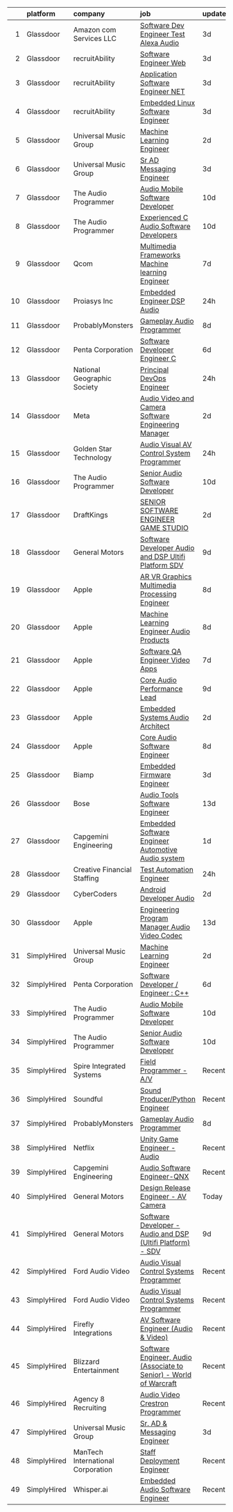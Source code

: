 

|    | platform    | company                           | job                                                                                                                                                                                                                                                                                                                                                                                                                                                                                                                                                                                                                                                                                                                                                                                                                                                                                                                                                                                                                                                                                                                                                                                                                                                                                                                                                                                                                                                                     | update_time   | location                |
|---:|:------------|:----------------------------------|:------------------------------------------------------------------------------------------------------------------------------------------------------------------------------------------------------------------------------------------------------------------------------------------------------------------------------------------------------------------------------------------------------------------------------------------------------------------------------------------------------------------------------------------------------------------------------------------------------------------------------------------------------------------------------------------------------------------------------------------------------------------------------------------------------------------------------------------------------------------------------------------------------------------------------------------------------------------------------------------------------------------------------------------------------------------------------------------------------------------------------------------------------------------------------------------------------------------------------------------------------------------------------------------------------------------------------------------------------------------------------------------------------------------------------------------------------------------------|:--------------|:------------------------|
|  1 | Glassdoor   | Amazon com Services LLC           | [Software Dev Engineer   Test  Alexa Audio](https://www.glassdoor.com/partner/jobListing.htm?pos=123&ao=1136043&s=58&guid=000001826cc721169abb5ceb4431712a&src=GD_JOB_AD&t=SR&vt=w&cs=1_640d23de&cb=1659682366060&jobListingId=1008045134130&jrtk=3-0-1g9mce8a528d7001-1g9mce8al2f3a000-5b4696b182f58ad9-)                                                                                                                                                                                                                                                                                                                                                                                                                                                                                                                                                                                                                                                                                                                                                                                                                                                                                                                                                                                                                                                                                                                                                              | 3d            | Sunnyvale, CA           |
|  2 | Glassdoor   | recruitAbility                    | [Software Engineer  Web](https://www.glassdoor.com/partner/jobListing.htm?pos=112&ao=1110586&s=58&guid=000001826cc721169abb5ceb4431712a&src=GD_JOB_AD&t=SR&vt=w&ea=1&cs=1_7e6cf098&cb=1659682366060&jobListingId=1008044917153&cpc=DE56C24FF6DEC286&jrtk=3-0-1g9mce8a528d7001-1g9mce8al2f3a000-eacbebf995740683--6NYlbfkN0CGG9KWCDlpnNsyBDyIiP_Q0811kl3MMa1wmNp0I1WtkTaTZU1gJWaiKEGe9oYuZ3CRygpizlXngwQIddGMy5Dw9VhJ57XzQmuwGToFoQjvVLzKgZy_toZA9BGcfPE5CweQyM9BjCZssZkIAHrqtSAlsQ8P3wx0WLkGK-N51xL3EvYtNcqs2ckJVFQgegDjoCecD3YK4xqJCCCv1oRO2lGVDwPtHcvZ7MOeaQqEUNtJqKMbh3o_oVvEnICaBwOMmzEuHXZG8MAYnI3uI0lOECT3GHlFAqopC1-jYcCoSQ1ojrhb5wLIOOtiOM0yUDaHP--nuyf12oYEObnQfflxTKP3Ay6eTfYct6hrLjkqbpFj9MzO9jNR5FedEJew1Cf1My9XcvwuWc-mGG_Jh51BEBSwNOQQ9ByjoNHq6M0xYEtstd3Ljy8Ti4GXSSkRWnIi8iFbKjEXTGxi0MFPVZ1oYA-dTuuQDmtP9Uab5yVfqkzl1sqtZ0eHhSQGcJ4xlLdSj5E%3D)                                                                                                                                                                                                                                                                                                                                                                                                                                                                                                                                                                                                         | 3d            | Anaheim, CA             |
|  3 | Glassdoor   | recruitAbility                    | [Application Software Engineer  NET](https://www.glassdoor.com/partner/jobListing.htm?pos=114&ao=1110586&s=58&guid=000001826cc721169abb5ceb4431712a&src=GD_JOB_AD&t=SR&vt=w&ea=1&cs=1_b05feec8&cb=1659682366060&jobListingId=1008044917151&cpc=F5E96E35A1725171&jrtk=3-0-1g9mce8a528d7001-1g9mce8al2f3a000-7406c52a9039ee9d--6NYlbfkN0CGG9KWCDlpnNsyBDyIiP_Q0811kl3MMa1wmNp0I1WtkTaTZU1gJWaiKEGe9oYuZ3CRygpizlXng4fAGIY4bwFav-r0-dv5Vxh81kFRqA7f-Pjv-ezjesDdzI8-dyLi5Sc-zfpvmO-C7n1Wylj9EBtEBEKoDggOjpbhqrtGx3gGKms921IR5RHs6ozkG5o0STqYGnVNpVyK3MPKspaxuzgWMNToSS5CTaNeWmIFZalENN0jWG2Fady_X6sjcDZKKEmilET2Ma8P9Bg3HrEr9PwKwavzWe_ARJND3pHrQIz0AlewA-mx7Jwm0_0o9IX6wXgg2a3irEBMBbY1QgBcDHVGUBUTvWjhclou4XYLKOKPnYVTH0i4X4kgcUzP844PZWVsMB1klx6st6skKetb8VE1_Rbgz4A881O66X7jeBlmkpitvVqsVj4QiDbDoqJ-zZI5nL1jbhi8Gn3Sm-uy0CpK2yn2J4H1p3OvrodgzxlQcxk_qJh-NCkTHsPbRHcjK9s%3D)                                                                                                                                                                                                                                                                                                                                                                                                                                                                                                                                                                                             | 3d            | Anaheim, CA             |
|  4 | Glassdoor   | recruitAbility                    | [Embedded Linux Software Engineer](https://www.glassdoor.com/partner/jobListing.htm?pos=109&ao=1110586&s=58&guid=000001826cc721169abb5ceb4431712a&src=GD_JOB_AD&t=SR&vt=w&ea=1&cs=1_a5be2227&cb=1659682366060&jobListingId=1008044917155&cpc=632C08DE5A4EA969&jrtk=3-0-1g9mce8a528d7001-1g9mce8al2f3a000-96651b1d489a1342--6NYlbfkN0CGG9KWCDlpnNsyBDyIiP_Q0811kl3MMa1wmNp0I1WtkTaTZU1gJWaiKEGe9oYuZ3CRygpizlXng7yxOBev2SvxkGZoje3_mfpZYEH0iLUuWwuO3-g3KAxfOG1BBBVKj0Cdby2nDsWL_KaqVNgukJd9Wjpl5bP9uEd7mzEMwOIKbac1rekGxy8SYXW6OfrhPiTB4gDT0gsDdB9wgqeVkOMytpbO3NfuWd3ayZaYRgbCpy6b_oK_B9OKQ-DU1MnrnDtMGPw-aFC2qLPpjE6T_BA_k28nerJjYGh8i0VW1sDZnlaTNs8Dd_H-NCgnRdizOHklyTn5TN8vylEBnNt-N9ZFgQX1o8GWhb_AAaCAh-8sryi7jSC6EVPeWAMe5eYNUzlxMuNnasC95PElmmvu9S4DCZl0Hp6C-L0PmHzBBDyhSrJ6Tu6kJRMzxevhv9R6MMhKv3ryLQeHkt2XSTUoL3HYJk-IkCNOzvQsJtiHGM7Muu6pphqrRywB9XyyNzsQ1_k%3D)                                                                                                                                                                                                                                                                                                                                                                                                                                                                                                                                                                                               | 3d            | Anaheim, CA             |
|  5 | Glassdoor   | Universal Music Group             | [Machine Learning Engineer](https://www.glassdoor.com/partner/jobListing.htm?pos=124&ao=1136043&s=58&guid=000001826cc721169abb5ceb4431712a&src=GD_JOB_AD&t=SR&vt=w&cs=1_9dca3269&cb=1659682366060&jobListingId=1008048376434&jrtk=3-0-1g9mce8a528d7001-1g9mce8al2f3a000-37c3bc3a8c627dd4-)                                                                                                                                                                                                                                                                                                                                                                                                                                                                                                                                                                                                                                                                                                                                                                                                                                                                                                                                                                                                                                                                                                                                                                              | 2d            | Charlotte, NC           |
|  6 | Glassdoor   | Universal Music Group             | [Sr  AD   Messaging Engineer](https://www.glassdoor.com/partner/jobListing.htm?pos=121&ao=1136043&s=58&guid=000001826cc721169abb5ceb4431712a&src=GD_JOB_AD&t=SR&vt=w&cs=1_d3c1096f&cb=1659682366060&jobListingId=1008046222380&jrtk=3-0-1g9mce8a528d7001-1g9mce8al2f3a000-1842bdc6e053304f-)                                                                                                                                                                                                                                                                                                                                                                                                                                                                                                                                                                                                                                                                                                                                                                                                                                                                                                                                                                                                                                                                                                                                                                            | 3d            | Remote                  |
|  7 | Glassdoor   | The Audio Programmer              | [Audio Mobile Software Developer](https://www.glassdoor.com/partner/jobListing.htm?pos=116&ao=1136043&s=58&guid=000001826cc721169abb5ceb4431712a&src=GD_JOB_AD&t=SR&vt=w&ea=1&cs=1_76adb198&cb=1659682366060&jobListingId=1008027500128&jrtk=3-0-1g9mce8a528d7001-1g9mce8al2f3a000-5577c34fff10c438-)                                                                                                                                                                                                                                                                                                                                                                                                                                                                                                                                                                                                                                                                                                                                                                                                                                                                                                                                                                                                                                                                                                                                                                   | 10d           | Remote                  |
|  8 | Glassdoor   | The Audio Programmer              | [Experienced C   Audio Software Developers](https://www.glassdoor.com/partner/jobListing.htm?pos=129&ao=1136043&s=58&guid=000001826cc721169abb5ceb4431712a&src=GD_JOB_AD&t=SR&vt=w&ea=1&cs=1_55ef42f0&cb=1659682366061&jobListingId=1008027500119&jrtk=3-0-1g9mce8a528d7001-1g9mce8al2f3a000-f58156a279a0d5ec-)                                                                                                                                                                                                                                                                                                                                                                                                                                                                                                                                                                                                                                                                                                                                                                                                                                                                                                                                                                                                                                                                                                                                                         | 10d           | Remote                  |
|  9 | Glassdoor   | Qcom                              | [Multimedia Frameworks   Machine learning Engineer](https://www.glassdoor.com/partner/jobListing.htm?pos=126&ao=1136043&s=58&guid=000001826cc721169abb5ceb4431712a&src=GD_JOB_AD&t=SR&vt=w&cs=1_582ebc76&cb=1659682366060&jobListingId=1008036936094&jrtk=3-0-1g9mce8a528d7001-1g9mce8al2f3a000-139959b0956e6886-)                                                                                                                                                                                                                                                                                                                                                                                                                                                                                                                                                                                                                                                                                                                                                                                                                                                                                                                                                                                                                                                                                                                                                      | 7d            | San Diego, CA           |
| 10 | Glassdoor   | Proiasys Inc                      | [Embedded Engineer   DSP  Audio](https://www.glassdoor.com/partner/jobListing.htm?pos=125&ao=1136043&s=58&guid=000001826cc721169abb5ceb4431712a&src=GD_JOB_AD&t=SR&vt=w&ea=1&cs=1_4fdcaddc&cb=1659682366060&jobListingId=1008053743875&jrtk=3-0-1g9mce8a528d7001-1g9mce8al2f3a000-659437cdbef56ec9-)                                                                                                                                                                                                                                                                                                                                                                                                                                                                                                                                                                                                                                                                                                                                                                                                                                                                                                                                                                                                                                                                                                                                                                    | 24h           | Framingham, MA          |
| 11 | Glassdoor   | ProbablyMonsters                  | [Gameplay Audio Programmer](https://www.glassdoor.com/partner/jobListing.htm?pos=119&ao=1136043&s=58&guid=000001826cc721169abb5ceb4431712a&src=GD_JOB_AD&t=SR&vt=w&cs=1_b37af01f&cb=1659682366060&jobListingId=1008033886214&jrtk=3-0-1g9mce8a528d7001-1g9mce8al2f3a000-d9820e05f0459027-)                                                                                                                                                                                                                                                                                                                                                                                                                                                                                                                                                                                                                                                                                                                                                                                                                                                                                                                                                                                                                                                                                                                                                                              | 8d            | Bellevue, WA            |
| 12 | Glassdoor   | Penta Corporation                 | [Software Developer   Engineer   C  ](https://www.glassdoor.com/partner/jobListing.htm?pos=120&ao=1136043&s=58&guid=000001826cc721169abb5ceb4431712a&src=GD_JOB_AD&t=SR&vt=w&ea=1&cs=1_fc6dda7b&cb=1659682366060&jobListingId=1008037831208&jrtk=3-0-1g9mce8a528d7001-1g9mce8al2f3a000-d73255a299afaf29-)                                                                                                                                                                                                                                                                                                                                                                                                                                                                                                                                                                                                                                                                                                                                                                                                                                                                                                                                                                                                                                                                                                                                                               | 6d            | New Orleans, LA         |
| 13 | Glassdoor   | National Geographic Society       | [Principal DevOps Engineer](https://www.glassdoor.com/partner/jobListing.htm?pos=117&ao=1136043&s=58&guid=000001826cc721169abb5ceb4431712a&src=GD_JOB_AD&t=SR&vt=w&cs=1_a1e87e73&cb=1659682366060&jobListingId=1008053658785&jrtk=3-0-1g9mce8a528d7001-1g9mce8al2f3a000-a115417848ccf36f-)                                                                                                                                                                                                                                                                                                                                                                                                                                                                                                                                                                                                                                                                                                                                                                                                                                                                                                                                                                                                                                                                                                                                                                              | 24h           | Washington, DC          |
| 14 | Glassdoor   | Meta                              | [Audio  Video and Camera  Software Engineering Manager](https://www.glassdoor.com/partner/jobListing.htm?pos=101&ao=1110586&s=58&guid=000001826cc721169abb5ceb4431712a&src=GD_JOB_AD&t=SR&vt=w&cs=1_dbb731bf&cb=1659682366058&jobListingId=1008048424140&cpc=CBEBA1A9D941894A&jrtk=3-0-1g9mce8a528d7001-1g9mce8al2f3a000-2f3e3f080289ccc8--6NYlbfkN0DYl4UJW4r1Vl7FEn6T9F-rD9lpC-0oMJVSiWjK_MGUd8e8cHXcpv6KPyjLHZEfqkUkuW4FeZdGHDOYIbKXpOVzpgHYmd0Mdxqbqr9bWX3wOX-YPwUGzzOCVebAPW5gJCa7KI4uayUPCSFg0Fa9x7a0yOW_XMVHtA9I4R6GFxvKRwny0T-wmqiD_LqxCY-RiiVsN9NqARkNrKWJMILPNt1YWvBa7F2n_5nIxqNFwF5PsFMmSNJskYibxpaXBTsH21PbTig65m4609_QZv2KKHG7JyJtCgyrZyrJ3vUJZERTigp-NEnkhdi4G_o9o7oj5KxmQbuYUhEDdnVZ-qR5rgicoz5HzOQrU22YAlCQXmb7J-V1pYFWe5etlxtnwm62RL-QeGtuE-3t34wOsMShyLoGaZsUPuJxqt6PeEAjJ27tx9AXLh1SSkMRcFceMWqp8GPpUdmma_NrZiNAdNP2oZTlokPJMDjPrmsIxuM5bP_aa6Q8QFmYQA4KS4UwUvxKTp4UVXNorNjFd0OqZkbXt4JMaFgSEgKUzMlBLIXdINJSOxIaVV7RliZZQYqXxTXzVMaWJAbdD_N7vjm74bzXpmEcMPraIh8SJ46yP4w6Q8KGXtGawEsOBBqUkAxkvPtOfs4CTOoTnmLdQsJEeRdpSarvfoHVuVyrCHjbvrdMFrtrYViXNeA9jT8YeTy_m45ietPNaUABW_VQtCghZ8ff3sx565Uk-oh4c5JxP_U9dRnVxJIk0N2aLpQvLkghTnbzewtp-8lqBXrOm1qxWbQTiLeMWRtZZX1OpjQaojSiuvqbQzFkQS00x0p5yQM5-K9th9SqymS-PoIkYsMiLNFkn3YQvSgoPSzUWsu8Qse0XkQ7lnaEHXaH0ii5kKf9bTLQDWZcyogGEQH2AUNWN1cfU6hjGtvkJs0Qa9GPtwY5ePGcFLTg9Y_cw4Y-XgxgcAgffBRO7cT0yl1hKyqo98uwPgZ1HG1VccsYkpU20MA7Sz5T91tVf126DZZt9Y9fUoHGdBCLYJx0HyW9XtvGnNx4Jrq3ZiZ-kw4sIpJN6c3kukW8dg%3D%3D) | 2d            | Burlingame, CA          |
| 15 | Glassdoor   | Golden Star Technology            | [Audio Visual  AV  Control System Programmer](https://www.glassdoor.com/partner/jobListing.htm?pos=127&ao=1136043&s=58&guid=000001826cc721169abb5ceb4431712a&src=GD_JOB_AD&t=SR&vt=w&ea=1&cs=1_ff5553fe&cb=1659682366060&jobListingId=1008054205957&jrtk=3-0-1g9mce8a528d7001-1g9mce8al2f3a000-7720c9bd74491139-)                                                                                                                                                                                                                                                                                                                                                                                                                                                                                                                                                                                                                                                                                                                                                                                                                                                                                                                                                                                                                                                                                                                                                       | 24h           | Cerritos, CA            |
| 16 | Glassdoor   | The Audio Programmer              | [Senior Audio Software Developer](https://www.glassdoor.com/partner/jobListing.htm?pos=118&ao=1136043&s=58&guid=000001826cc721169abb5ceb4431712a&src=GD_JOB_AD&t=SR&vt=w&ea=1&cs=1_6e7c307c&cb=1659682366060&jobListingId=1008027500120&jrtk=3-0-1g9mce8a528d7001-1g9mce8al2f3a000-4c17e4b0c9098094-)                                                                                                                                                                                                                                                                                                                                                                                                                                                                                                                                                                                                                                                                                                                                                                                                                                                                                                                                                                                                                                                                                                                                                                   | 10d           | Remote                  |
| 17 | Glassdoor   | DraftKings                        | [SENIOR SOFTWARE ENGINEER  GAME STUDIO](https://www.glassdoor.com/partner/jobListing.htm?pos=128&ao=1136043&s=58&guid=000001826cc721169abb5ceb4431712a&src=GD_JOB_AD&t=SR&vt=w&cs=1_2d65926e&cb=1659682366060&jobListingId=1008048373991&jrtk=3-0-1g9mce8a528d7001-1g9mce8al2f3a000-8010c6c0a1f1150a-)                                                                                                                                                                                                                                                                                                                                                                                                                                                                                                                                                                                                                                                                                                                                                                                                                                                                                                                                                                                                                                                                                                                                                                  | 2d            | Remote                  |
| 18 | Glassdoor   | General Motors                    | [Software Developer   Audio and DSP  Ultifi Platform    SDV](https://www.glassdoor.com/partner/jobListing.htm?pos=105&ao=1110586&s=58&guid=000001826cc721169abb5ceb4431712a&src=GD_JOB_AD&t=SR&vt=w&cs=1_43a6d36e&cb=1659682366059&jobListingId=1008031180178&cpc=DE56C24FF6DEC286&jrtk=3-0-1g9mce8a528d7001-1g9mce8al2f3a000-8595829da8f1ae67--6NYlbfkN0BqJjBsvJkVIRVupdyx-l7jJlkPL5nU6SVET5Mq4mDejYNChVrcc2tY96PpIzK0iDRg5ulIt4o2k_uGKQ_uZrVbXBPzWqeUp8qSBcrZu-3JKvG5TWWvEbE6UWtqIeBqXt71o3o5CNwifBZMyHZ3LvgI9JaQAxj4cmFi30UwKwKDApda0i5dWbI256rr_mZ8d2bFKwGjqSLqwGKlvm2B70lZyhecBj5XXXxwN8b8WIgXqyv5lrqqPmLhPvhk1GGPCrmbL3o7-3XWO6rkzf2dcCO3szyzdVo_JfRlXd-kzy5hPh5XfCWdZ0eosimt_nI38an4ADFfzIlzczaMHxjFDoEcdjCHSelzvtPDiikjoFkcqUTc6wvCaBzLl8gJtyUuSMXvrTqivxyMhmwFM_6dg-JDEWjQaYtE1Hds6NR7PlQImDV5Gd3Bu5MkyyPFF3CiibZYSEwXvy3axRUWjJPxpHuc--9WamkDq5OtvNwD2XFtUg8zE8t1nA9tQVtH0vPyELa6Hq14gDXGR-uuiJaewbxqOLCCaF6tlsq9AYNyeTZVMdiBgOqhWcga2EFNndHrSrNSIAEt95jXUw%3D%3D)                                                                                                                                                                                                                                                                                                                                                                                                                                                                                            | 9d            | Warren, MI              |
| 19 | Glassdoor   | Apple                             | [AR VR Graphics Multimedia Processing Engineer](https://www.glassdoor.com/partner/jobListing.htm?pos=103&ao=1110586&s=58&guid=000001826cc721169abb5ceb4431712a&src=GD_JOB_AD&t=SR&vt=w&cs=1_48ff7e66&cb=1659682366058&jobListingId=1008032497110&cpc=451933188B21919D&jrtk=3-0-1g9mce8a528d7001-1g9mce8al2f3a000-c014a12952b24f75--6NYlbfkN0BvKrLyj5gPmtZO9T8euul8TCxuuKNOtzRJOomxnwSEodTz2Bc-sPZlADHp0xxmf8UDg7Wsy5zwi6IKZ49qjVcmzwfkwEGZdkTC0p5Zel-KIQw_vw_g0O2Cx7bahzzv6uRweq12Tye9PKkwe8Cs74iAPab-k3Uvr96HzxdaJnKN1gsWpwjhf5rpwttXM_wO14lYnzz-xJMmcaUKEzNTdsZb-0awsW7nPgB8eKkKyQ6NbNjGU_QUXkZFF1wQO_druFL72__i6UPKlcWiIEUNGwOoZ_vztVVVVk3T5PNfDzC5PfnMafQwr5Yf6UpXWUIXKTo9mpqxcnpZBVhJGcsTem5aBMAupB0XzC3ZmAxHUHIv6zbaBblv5e5VpifxCOiFOtXt-VvMqoWvj-fUw_7J_gLYebAHh-U_CT9qZYlWMqUFnQKPMnvE2XFNj7DvRnBLahMKHSPHrjMyxdbI8rSv8bEh2XpJSFkt4SVNZO7j8jC3Vdiv_vWpn8LQHCqOdrujONJIBcPvXIC3gTvd_v0gNroybOK6m1EFgv3NbdJZfvF2MPK6NK_P301Gm9aWm1A51Nx7x8kC8McFHdOgbEcU3PN3PSo7VHozlze1w3FQ_ufdBSrJqFW3WUZk2x8WwEETR1VhFVdfiI7XFBRnFprkvfJIAYotttzcQzJsPiSWa0iHzS1johQPykgCZHwtlliNR66JqvmjW_GhdwVsWJ5ql6MMARbehBysOxgSPKA_Y3XcX1ZaK1h8LcT2QNdTHJiE5M-LRt9szoIU3ZSMuPffHpYetd4vlM9CLn1B2H2qn_e5CiVoQljLjgEX2XWvylfK3_KaGVYEBurzn795_vMvCY96pwxIYMvsVcEddZ4bEjDaj6Ca31GoFz0aZSkQOnVH8vyiLvuNdE1QXhSOGPz4x17jtJ44uQ7sYyu3f-FgS77_GLF2WhkEx5ilwl5otoEzLTeDmSo84d7X4maC2PMntl7PnymSWY1lWHk%3D)                                                                                       | 8d            | Austin, TX              |
| 20 | Glassdoor   | Apple                             | [Machine Learning Engineer  Audio Products](https://www.glassdoor.com/partner/jobListing.htm?pos=104&ao=1110586&s=58&guid=000001826cc721169abb5ceb4431712a&src=GD_JOB_AD&t=SR&vt=w&cs=1_069f78f9&cb=1659682366058&jobListingId=1008032497230&cpc=D2F1DE17EE1F43B9&jrtk=3-0-1g9mce8a528d7001-1g9mce8al2f3a000-2233220038d1d842--6NYlbfkN0BvKrLyj5gPmtZO9T8euul8TCxuuKNOtzRJOomxnwSEodTz2Bc-sPZl8WPllYOnI2jMOUC5unZTn1X2Ml_o7yeoma_00Ty-rqNS7fUgPCpb3cL61x2yRpuG-9qblstdrin2xKRXHsl_ACE1WmxcruYDX0jrMBDGKb_N8QaO8-ChzMEttdc5vqMqLfTEJH0mQrGkhLHwZgqXYM9B54bKmO6JDtKx41u-E3Q46IC993n7NfSQVWq1vEnrlL7a7FQh5rz2tdCJA0lcINfUTwxbbb13l2Mh1NcOidXYmBNeF-_A4yQBrpyjNajzTED5p-e7uVeBKU5ZLTWZ6Lal3md69PASO0KKTFV6eptmn1SXHxX_YT-FSL2pOR3WhleAx4Ii1SMEg4vF4_fsOIhXJPKNAnRnwTWnXKzNDxTUDsZOiylyUSTZmKyD11wQo1gKPula6oKn8BNoBsZl4W0PRLYnD-vlD6aPI6R0vw2ePiXyb44RowNRul_uJI_tmtFmbiV_fgq3sQ_4JY829AwOpB4cLWS76-FGMmfU0NeJa4vLO8UNT0wIMsaQqKNnbrghgw4eQsbiXwqAOqYy9ew6K23jYitY9W0aXoQo0IhrWbB-XC6OuSZnkPCdk8o5iaBJZPQzJR4R2177Hc0ZPxLxVHBsGu0G_fFiTL8HdUcCj7jnxo2nOW3S5G3klrOBiNuJF0hhjiLfY3esUqdHDnnYxnnwJ04orQLr7DvMMBKlM8HheTNXWz-4cwwpJiOvtlCBu_phfxvqM6HWrYCtFnnOQwR-Ejj1e5eQ1TAqJ_6ZVBs6lkO2IyCJicWL1c6KZlKv0A52I59a0n3J3TD_gvx_vW2atP8f9ln1zuQVWU_BcG2u6GEn_ASunqQY9pnB0oh8QL7xfwj5GqiAGLaO_SZL_-X2xcEIvgEsB34icuhQU4tI5tufotND_hxqxCOAcmdF1ncwv71QOqu0uour6wrvPwnYNzHyARItmQIVqfAifjp8drsM7w%3D%3D)                                                                             | 8d            | San Diego, CA           |
| 21 | Glassdoor   | Apple                             | [Software QA Engineer   Video Apps](https://www.glassdoor.com/partner/jobListing.htm?pos=106&ao=1110586&s=58&guid=000001826cc721169abb5ceb4431712a&src=GD_JOB_AD&t=SR&vt=w&cs=1_d169a7ee&cb=1659682366059&jobListingId=1008036908067&cpc=AC285F3A3ECA6BB0&jrtk=3-0-1g9mce8a528d7001-1g9mce8al2f3a000-dabdf8d92c3982ab--6NYlbfkN0BvKrLyj5gPmtZO9T8euul8TCxuuKNOtzRJOomxnwSEodTz2Bc-sPZlt2Zgji_QUXG05FmPmPHveF-Gg-IePH87CLIq70BJsMwyNPY7xIvv1yEeO0Q9Z_YfJpVaeh2pofn8C3h1GA0CBqzmHSZACRjSIo4grlM7zcexUS-MqYvDGNuT8AKHNwZd3TWWInHZOKnpUjSdNPS3SSll40Cs17cVwudSmZGKE8ypPOD0SaJvhOZI5GK3-faxHW--vNLN4YzkbTgjKNBb0DJ0jwHZQHVWa6Jp7ErMUC8QJA3O6jWaT_-M176-llU3OGvxMwaocOFf7c7-WnmkOlG8MOspr3YRY_yRYD9BT8EPdNoAkVWTOL5SQVrwoa5SKbU9YYoRY6M1c_lww5ftfiEmxqEpmcCjx9VUwlnO5aztB1grpcROmHR_C-v06TraNOCYhmiI4LZXO9Lt3962SKnOhpmGaiy0hpaTEYbxvhEW-xm4gR0U6Htl7Zs9_n6WmbvI07SGKz-_i9eFNDzvZREOK_eZZK5gf9wMTm5TYxi5CNzrrR6faZT4NCA6b0qNxOyuNwCQrNflbHjTVWFqkTO0Yb9FD5wtmR1rZ9CRb8SDEAOYqX8BeQPaaVebK5fjsPpW8u8sP-icvc_mEtm5f7dv01MZ6ofQv4zUEmqYcPtqdzBBitMZpIp5y34ACEv-dAfc9CCEE65gz_c3sZcbOtGhwUUmV9Q3P1_MyECzDhUckTOoEdrr67V4PyM8mSqDAgxE-X6QJp89-ZLAZSJ3eePthphLYWQ_g6sKD596ejZdBFInI0_XHpnuqHgkJYGKy9n5eYcATwpPiKBGE23l4DE963UBJuR2UmGSYDmZauBZjk3-4NhVMo-fnlHYi-OT6dUKLEC3mxmD4Mol-utKjke3O_qkW8tm-9jsS6s_OX_PGpz-K8LC4g3pPg3L4WIjffakXXxEi3xaOx4xZV5kNIoAPEBJAuAx)                                                                                                                 | 7d            | Cupertino, CA           |
| 22 | Glassdoor   | Apple                             | [Core Audio Performance Lead](https://www.glassdoor.com/partner/jobListing.htm?pos=108&ao=1110586&s=58&guid=000001826cc721169abb5ceb4431712a&src=GD_JOB_AD&t=SR&vt=w&cs=1_b9d2fbb5&cb=1659682366059&jobListingId=1008029697862&cpc=AC285F3A3ECA6BB0&jrtk=3-0-1g9mce8a528d7001-1g9mce8al2f3a000-1718190defbb361d--6NYlbfkN0BvKrLyj5gPmtZO9T8euul8TCxuuKNOtzRJOomxnwSEodTz2Bc-sPZlt2Zgji_QUXFGc6V0-wjaRO-VlcjE-5lehvygyETUlDjyBBBzDv4ikRPhjA2XJykaOdCDwKHMkS6TcdqnDnzDLmpTFinAzs4diTGZB5TutZFoszrx6KmIA_kBiVn7NULIY9KEh6FH7O8E-Q0j210jZ36a5jukQrBgETC5Fs3-2-_Yk1mWKrUXuHhq7Spw76t_rS1aLQVbNXCdLHiBvPidirj6LOQPVYlOMan8gusNPllegsQJD1P6F7aULePv-XB29NMsu2miOanTRtiP5_EUYs_4bOp0PF3O47RpntEZUvoxD2dGY8rCuLnR5go2_ulb4B-0T_s48zchHlntmZaZ6NeZpK9P9soxv-s_nrNYKjBiQhPzvR-gidSwWiBkUV1Q2l8BhR2p1ck9Mw5PL3JfW64nFdAc5u9z7KtIedcoYOjgNrdO6WppEy1gAgAXWWY9qPQ0SMnPL3_t_JOjCvSb8zx2dwmqtid-p-ezNbJS89i4oHSKKx-9xxSzAgV81XpFJI8S0-KhN0dzsh9H_W4SS1s9yV4rdm3aC7ZS4k4VQzxdLvGKpV8xfAR29SAhEKb1_stV_OEhU7xD847G19SgF5Jgk1dBpD3hWURYsnvP8mX2sBXOJ4C4UrR6MJZMUbGBp4BlHBWB90i5hsWzqyBpOWsf2qJZ8pKj0-AXUaNw9znK1gwimDJlS4MGZVmHg8iB_rB9FUiRa8Zxy1-obd5skYZg6q2LmDunVC_MSSf20gvjrV1zPshly5ZVhUThf38zbdhMtPexTYMp9p4ZU_6BsmWVs0kOt2Z-mv4UMSL_oTMPzjHdIy7I5p_5Yp9oYmAU1tbBtRwmsVCdl1oDZXkFcuM3OGGzcxOpisrwnNKjLGPvWefnZt33x6kOXNt_BY8MHo0rwLTucMW4eubws2O2kQ%3D%3D)                                                                                                                           | 9d            | Cupertino, CA           |
| 23 | Glassdoor   | Apple                             | [Embedded Systems Audio Architect](https://www.glassdoor.com/partner/jobListing.htm?pos=111&ao=1110586&s=58&guid=000001826cc721169abb5ceb4431712a&src=GD_JOB_AD&t=SR&vt=w&cs=1_dfaa969a&cb=1659682366059&jobListingId=1008049134557&cpc=8795CF9063CD573D&jrtk=3-0-1g9mce8a528d7001-1g9mce8al2f3a000-690c2dd446c4f006--6NYlbfkN0BvKrLyj5gPmtZO9T8euul8TCxuuKNOtzRJOomxnwSEodTz2Bc-sPZlO_uSwsktAeiU4zHegBUZpi8XPw-oxS-goSYRuOFtrHA2dQx3EICNZAM4u9SUnWZ2C7HeU5IEJ_gqpDMuel2quIFnlxzH2btZTH67CRdqcqu7Q-txdmyljYkXLUl5ANZcNQS86s_4Hi_4U9w2EePVEcDjpiQ2n8Zzv2B0qFeVB8192EV8A7s2EnOLifSI_hT3IK2GM_AErXyJlSCM-6pikEn7N0xhAvpVARP2gCZhuTn3dtSToZUrRr6FjHgnR3rOvAVSTpQLzD-jBUx1V3uzF0SKbbhAxDaYg838U1L1dP_Q5nJbfuBPN5uYTA5uQxJZkxU_5729mZjogJiFHeoTIcfTxNiZ-LxpVDoCFMXetMo-EaBKvqE0kCuQxES9k-Fr3gpJPlKEIceuS7Fwbj7cMpAUwfTgzRR7yZ20DArnObw7fMz9BpTggNfDncmybEc4cUVMha-HbTQXUl1s3Ghnu0Cmp9L6zOPUMAVsRDFj_wfM4iap2gCfCmvTMnUxoOiusnscjUjAxIk08IBX3gduH_2xcW6TJYh8WCn0XKeBbFCXWblYkIWg1f4eiuViHc3kPRg-OATz32oEDKawend5o8oD6qu73bhYHMP4lycgxCVWBXXDiWpB2bG6oJHvF3fLjmMS2k6JoZhuHstdmw8YCgdk3AhCvvYfGuvm_zw6a426lzhtAYU0JDelS4KVmRQoRxhbHJBo8wwQK0JO3Q0ASKdUj-unoqBvr9pnKDRpROCsnG791hJhCt2lWnTMWHHY0roslvjRxWX7dI3_jJw1cKR2oRp-3PhuJQc7pg5JrFbqV8UYc8Va0uysTvbkRUeG75QXmbMZwdF4Bmz6YfFf7AxkAQvN4b7nX-XIKYPjyTdW4hTuT2hsTO2Fm3DfDwjLcKyscvTGJILwHxs3vK3J6A0YNcBzF--A)                                                                                                                  | 2d            | Cupertino, CA           |
| 24 | Glassdoor   | Apple                             | [Core Audio Software Engineer](https://www.glassdoor.com/partner/jobListing.htm?pos=107&ao=1110586&s=58&guid=000001826cc721169abb5ceb4431712a&src=GD_JOB_AD&t=SR&vt=w&cs=1_b7df513f&cb=1659682366059&jobListingId=1008032497284&cpc=2CAED5C921A5F994&jrtk=3-0-1g9mce8a528d7001-1g9mce8al2f3a000-78672e726905d2fa--6NYlbfkN0BvKrLyj5gPmtZO9T8euul8TCxuuKNOtzRJOomxnwSEodTz2Bc-sPZlt2Zgji_QUXFB8wZcrWih4OyRf1kMGaonZOl0H-HXfH_YElfX-P4OsV6HxSDdUa_Si5NPqfUPVmTUtCQEBfTak324lxkn9QW_hc_xRWAj5LqoEg4VNuksVzF6Z3EMGaP-4qBA5Om9W4u7ZlWVV-r6DSFFiEvLfEyL543bauNonT0NOEou3t_mnP_kRdvU7hT20XgXT1jRId-Gx6aSndjbp2YnmH9tIjQLVXAsOsC8VMGs6YdAHhjyJ9Ubm8bXzhw6qgGoQ3Edz5VqILiLdUhk-DhX_xy2b4oSOlOdQjGEF2iKL30LP-brQRFQaUQwJri54QLFjTkWxpJtnjsZdy9fUTXqx6sZbszf4bCLTwx8_m6R6N67_0s8T62LYq-lsIdyh0ChFAQv91949ipSjCgIyBsHcr89MkojyYK8eGvsBjqL3hrz2VfIxfMNKTjjMHpxdr3AFpOwVBRIUVGetWO_-hgkgTyYd4fcioRngQAQ8dJQVZFj2KBf4FlyBvGjrOeArSW4cjHIalAdQ0PgzzLblkuq9l3Me6COguKha9eMmb9NHRpTJpe0A4Ht2QKf0SBa_G-fv9cXI5H3RFR1Gqu1LK3DYDjHRgMDZTFNM6wa4WH3atCEjAO-uxEdvPsfuucLKFAAn3G0KyhxcKJx73yXKDDhKpuL2VSYqE601ytwgF2pCmNzhJDQMfmLeYbXjcb9RDERenBl4rthZFHItLuLwC2_eJ6GZLnZkVfVDIpFtsoXWY1muoFTUIhWpCCz4S2NceEw1QClVeEImowqFCgWeFAX3IKTiw610yo6A2iL84lnUjEzxGUquRx5CkczS0fKsbkW5aigZZhG7pcK_49tZ1CYZa8dQJJNJ8RsM3A8H1SjfYJc8maLlZpyEY6eLmmMrFrQSFgfRn8aY8SnbVvJRIr0jsoRgNh4)                                                                                                                      | 8d            | Cupertino, CA           |
| 25 | Glassdoor   | Biamp                             | [Embedded Firmware Engineer](https://www.glassdoor.com/partner/jobListing.htm?pos=130&ao=1136043&s=58&guid=000001826cc721169abb5ceb4431712a&src=GD_JOB_AD&t=SR&vt=w&ea=1&cs=1_f6c3af6c&cb=1659682366061&jobListingId=1008046133099&jrtk=3-0-1g9mce8a528d7001-1g9mce8al2f3a000-9d4bfef64a34b358-)                                                                                                                                                                                                                                                                                                                                                                                                                                                                                                                                                                                                                                                                                                                                                                                                                                                                                                                                                                                                                                                                                                                                                                        | 3d            | Beaverton, OR           |
| 26 | Glassdoor   | Bose                              | [Audio Tools Software Engineer](https://www.glassdoor.com/partner/jobListing.htm?pos=122&ao=1136043&s=58&guid=000001826cc721169abb5ceb4431712a&src=GD_JOB_AD&t=SR&vt=w&cs=1_350889af&cb=1659682366060&jobListingId=1008023325838&jrtk=3-0-1g9mce8a528d7001-1g9mce8al2f3a000-28a8ee5c65f161ae-)                                                                                                                                                                                                                                                                                                                                                                                                                                                                                                                                                                                                                                                                                                                                                                                                                                                                                                                                                                                                                                                                                                                                                                          | 13d           | Remote                  |
| 27 | Glassdoor   | Capgemini Engineering             | [Embedded Software Engineer   Automotive Audio system](https://www.glassdoor.com/partner/jobListing.htm?pos=115&ao=1110586&s=58&guid=000001826cc721169abb5ceb4431712a&src=GD_JOB_AD&t=SR&vt=w&ea=1&cs=1_a382422c&cb=1659682366060&jobListingId=1008050901838&cpc=9908D8D4413DBB8A&jrtk=3-0-1g9mce8a528d7001-1g9mce8al2f3a000-d2a7fc94651a3a99--6NYlbfkN0BCspdfmHAnvlT1rssiZIGnwSyIeFSfDwcI4v3Tox-fJNSROZmCmBM15jLntVkQm2i94JgmDjRbxXiwcRIT9yAQA4e4jW5jzXml4Oj8_7-aSrQrqd52taI-AMc3MoFp-6E-Zda7FjFUdGzfw-29pvvO_-RN8KJzFQNTs8Yq861uxET_4AieVlm7uj7EWgQ_H_KY1Kq_u31cA1Lg16k_e7Px0Q7e5ck_lLkcAkgmtx_kNMLnHQAZ3jjMhWJT4PCmEWigmiYbJo13G6IrtdI_-g_hGuvjas1QsCoLtxKNEXGOc6WrQ8FhSUHX99fK3UB1igKF_HuJ3cEJfW7bhZcWvZHgtmqjwth1zS_32NlJDZKpKRaMcuPN05-G2PWbEy2wT6sO_8S2OUgl6oiTmGDvN8nXAQhXp6bJVPGHvfcp9yskqfmGNClqv5wPMGMwJpTz9zDdVXvw4ssojrIcKyuNet-oyeTIeL5I5jh3wd7tJYqQFOup5MG8y8bTghRGO1HQ8hl0D5SMXV80Sg%3D%3D)                                                                                                                                                                                                                                                                                                                                                                                                                                                                                                                                                             | 1d            | Remote                  |
| 28 | Glassdoor   | Creative Financial Staffing       | [Test Automation Engineer](https://www.glassdoor.com/partner/jobListing.htm?pos=102&ao=1110586&s=58&guid=000001826cc721169abb5ceb4431712a&src=GD_JOB_AD&t=SR&vt=w&cs=1_c9dd82a0&cb=1659682366058&jobListingId=1008053482771&cpc=45DC3EB807283E85&jrtk=3-0-1g9mce8a528d7001-1g9mce8al2f3a000-c413277a1f0985df--6NYlbfkN0AyIsnDczwcVDFrYpf5kat3hxWjSi6qx3YGCfJB8v0u0oumP9CSZFU3ZuG9qoZpI9cn_0G3OmE7JApLYGdi2RneQYQoutK7DZJoLBHDGNKxEljc37Nd5NOkPmfBgq6nYG5Ba2v6BNhNOxxG2AvrgHgiVPVcWJ-M0yLH6tsIp45tY-eTOWKpTKmnJKh4buIXgg2P4k4oq99lwKBMcgDGB9p0Gwe9W7q1R7FhCns8ux-3Fi-jd8S-DnD9REc4gMT01tKCaD7jMUBeHI4hBFQjl1zWTGgTWzAvs7jWfScR2lTal6a7WepcUwSl96FxTt_1VyQIM3TkT6ljryQkB_Pa5U7N17TOxwIM4_hXuRDQZD1qHPFxCK2hlFkXlz3ajbjtj-1nWSAE2J99azyIYGwxrQLzswYqaDLgPaDGxKsPssQT__yfT22LaZ7B4z2chQKxoAWA7TQzWYmsxZijY5IGTIuDLfcjh9zkZ9uPUkHA8dPh2I32TlL9AkjsXPaEHGLcWa9WAytX7LaAFeI75VcjkbNLvxTqxGIfkLYvzcYcvn_3-_H0xxIQEY1WWQVeFuzsfiArF8dUZJtgWy2SYAKsM70E)                                                                                                                                                                                                                                                                                                                                                                                                                                                                                                                          | 24h           | Grand Rapids, MI        |
| 29 | Glassdoor   | CyberCoders                       | [Android Developer  Audio ](https://www.glassdoor.com/partner/jobListing.htm?pos=113&ao=1110586&s=58&guid=000001826cc721169abb5ceb4431712a&src=GD_JOB_AD&t=SR&vt=w&ea=1&cs=1_e0c9ee3e&cb=1659682366060&jobListingId=1008047698947&cpc=32EE424DE2B657EB&jrtk=3-0-1g9mce8a528d7001-1g9mce8al2f3a000-63f6fe93b0107716--6NYlbfkN0CpFJQzrgRR8WqXWK1qKKEqALWJw739KlKqr2H-MSI4eoBlI4EFrmor2FYZMP3muM3oU4aKRxsZY33wt4hBdvazlUKgz-Aw4ni3bAS6WdmvT6ws3VLmKjSR_-kryODbCUDSppaswU5DTmAQ19rRJ8u4FDbuVfbb3nQgQnf3o39OVVTQoC3PMbNxJC0sB5Qvoz12yNoj5O65cE7q9fj05DQP2at6K0xnB3w3hVAj7Ih6ukRHJA5QE1axi1r_3oJ1mUoHDXZYkPlfQY2yjKvs-voE-1q6SmSYH_fjKSN2QZ4Zxs9_JoXyB-IzQpazz8esTuRCsWuQAEI6sQwDRivbv-EBn0ydxtTJ99KaQI6Cq3Eb_uCwCziuC4CdpiJ8qvNc6dYEP0I3EFm3J3ttdTFTnb9JnrxmDxfbdLKffEZ8L_RfYLBAdP5cbxc9tUi6qVf3r1Q6XvUK2Fu9Pt_umx1_c085POUj7NHwgCfm92me-XrcLV3W8O9jpNc_Y7v0cTtkN1cM4ijpC74b383QyK0L06wEg2Cg00PrNxxN3vT_x5PXbZpTJc69dKa1nq1UsGDzuxwClPCCW_2ehNRE00Yo9K-cc4brbkz-dFbhpk2WFErwINyr2J6YsTuWaxf-Mn7hhMSpcjtwlO7KQ2M1FKyo2GSSQEp0x4FT3YXL_reSTadYDVSC2CYv6pQcpEZxlHEJtO09_0pM8uaVxVpDfqaxrgPKtq8TJFr5kmvobe5IoZ5e3FZ_yaS2mhTZYdNHm3U7UiVyTs4KLocgpEBDXNwsZoSb7RiTu0Ra-WqEV8cXeQNG6V7eGj3iKieSOFPHl8L4WJ78bIY0z7rZn7BKmkvE_Px7hx9hXOs-zxnAWFA2MMF3Mi1DZlOP7g9ZFSC__k490TAjALakrJvw6uW_Oh8R1vxFcVuNTDA6ljj5126CQ_1D4MTcLfGdqeX--2WSLeGLvVZluK3CTRDklry8eesh7YjzXN9IYsPn3Gk%3D)                                                                                                      | 2d            | Carlsbad, CA            |
| 30 | Glassdoor   | Apple                             | [Engineering Program Manager   Audio  Video  Codec](https://www.glassdoor.com/partner/jobListing.htm?pos=110&ao=1110586&s=58&guid=000001826cc721169abb5ceb4431712a&src=GD_JOB_AD&t=SR&vt=w&cs=1_0c211dbc&cb=1659682366059&jobListingId=1008022113387&cpc=C4A69CCDBB3B9599&jrtk=3-0-1g9mce8a528d7001-1g9mce8al2f3a000-971a58e92b8283fe--6NYlbfkN0BvKrLyj5gPmtZO9T8euul8TCxuuKNOtzRJOomxnwSEodTz2Bc-sPZlADHp0xxmf8VvC_9n7__N-GBNTWFrNoRta5Vqzr78Tw-Rk5LTzpATs3WCUWuZYgJGwd0PuuSiO13ouRrSmkvapG3--HjY1XEHjTkF1vSIipamUnG7dLq1ERyyvwAlkBT_BuOcajzDsOsnvGTDuoaXZJSgzJnfBAaSnDD-yx9VFkZ8aVFghIhurT1PJh2WgnEH30zuikMwMrOyR9ekO8nG8D-MmTLXltOm23SOHdq8JmzI6ecmzgVGYVynVZBOlCFUYZCATKq0rTpkS_EVx2ewSFZq2RgT0LnE_-tnIBCOP9JKOBP3pS5sIEsDs9VskXrZ2V4FRizVpiHo1eXAAw5akTTZDjteXPoP4_wmc36HMNICBV3XHszDwuNCT7BmwrTCEf6707cBMT03EKtG8EyumRGWP7zvk7jtHY-1wLb9rbiTGHfpwntkugbzTS1xT3kbfp6XWyTV12KBIMuk-a-7lAJMUaHeWQwnJy1XL6tm8Ss0DF4zRR8Fp3Dry4yRZUrj0VqPCc3d3921GjAxa3py56QO7dQXhjv2DWNLq1gzvWrTD2Z5srlWk-Cg5W0A_NUEMaLLKuJoSbdk4JwEZXqI98FpqCNIC8o1r4neUOWpbf8Cj6qbaCMtee-5VV8nqnBa5bZSlrAm4u8mqVYQD79jgQdO69wvce038QNU0CcUJON3sS3ybjI3ET5bGysvJsmuQWz1igNQqywbdGA4RyyqnmCf5XZmEI-NVPXTDV1YfZfZvxFvEYjFndZMe_fikpcIaKg36W0NYiTIbJ8tLO2pZF89118RIeun1wtNA_jh0LWv71pZBR7RBSWc5o89WQp0bBowk2kig67Jtp4qDfFZRxpi8MgfBkG_Rv7ZW3Rd-SfY_tLRt0SCjRr5-xQJ2KQNghpqpyi87MO_7_yoqtCdhadq32z8r2pB_v7idtd1u_bH2kkNwsC5Ww%3D%3D)                                                                     | 13d           | Austin, TX              |
| 31 | SimplyHired | Universal Music Group             | [Machine Learning Engineer](https://www.simplyhired.com/job/7F7tKIKicRT21DGlEQPQtY43ZU3HTFx0bz7kPoBCq2-u9UMUnUC1jQ?q=sound+developer)                                                                                                                                                                                                                                                                                                                                                                                                                                                                                                                                                                                                                                                                                                                                                                                                                                                                                                                                                                                                                                                                                                                                                                                                                                                                                                                                   | 2d            | Remote +2 locations     |
| 32 | SimplyHired | Penta Corporation                 | [Software Developer / Engineer : C++](https://www.simplyhired.com/job/7hPWs7ISz6TD9drMcTujlARTcuqqelxfo4H1vuXi61edl3jRamRR9Q?q=sound+developer)                                                                                                                                                                                                                                                                                                                                                                                                                                                                                                                                                                                                                                                                                                                                                                                                                                                                                                                                                                                                                                                                                                                                                                                                                                                                                                                         | 6d            | New Orleans, LA         |
| 33 | SimplyHired | The Audio Programmer              | [Audio Mobile Software Developer](https://www.simplyhired.com/job/g01XCdn0uuUhLcyBkC14WCiXuaomiCOFZrOdIrL51hgKCnbCsKsFAQ?q=sound+developer)                                                                                                                                                                                                                                                                                                                                                                                                                                                                                                                                                                                                                                                                                                                                                                                                                                                                                                                                                                                                                                                                                                                                                                                                                                                                                                                             | 10d           | Remote                  |
| 34 | SimplyHired | The Audio Programmer              | [Senior Audio Software Developer](https://www.simplyhired.com/job/exyB35Y3JbWaLgS5ouHwIL8GVYSflLlTaI2QH0spRVoVBh71HK8oTw?q=sound+developer)                                                                                                                                                                                                                                                                                                                                                                                                                                                                                                                                                                                                                                                                                                                                                                                                                                                                                                                                                                                                                                                                                                                                                                                                                                                                                                                             | 10d           | Remote                  |
| 35 | SimplyHired | Spire Integrated Systems          | [Field Programmer - A/V](https://www.simplyhired.com/job/YpXiIqhvPQrEkz1ixQSVqF-TYtRjC-1UTDn8qKPdKcdE_yxcDWBb6A?q=sound+developer)                                                                                                                                                                                                                                                                                                                                                                                                                                                                                                                                                                                                                                                                                                                                                                                                                                                                                                                                                                                                                                                                                                                                                                                                                                                                                                                                      | Recently      | Troy, MI                |
| 36 | SimplyHired | Soundful                          | [Sound Producer/Python Engineer](https://www.simplyhired.com/job/fKwTfqRWVzhZJJT6yoybTUB5_pL76wxlddnu6kqy2_naoU7JVaHVBQ?q=sound+developer)                                                                                                                                                                                                                                                                                                                                                                                                                                                                                                                                                                                                                                                                                                                                                                                                                                                                                                                                                                                                                                                                                                                                                                                                                                                                                                                              | Recently      | Remote                  |
| 37 | SimplyHired | ProbablyMonsters                  | [Gameplay Audio Programmer](https://www.simplyhired.com/job/Uo4ctGuJkQ1bJgQbd2u0RaEzJOcHhne6u7vVQlKwae7M-PyGP3PW-g?q=sound+developer)                                                                                                                                                                                                                                                                                                                                                                                                                                                                                                                                                                                                                                                                                                                                                                                                                                                                                                                                                                                                                                                                                                                                                                                                                                                                                                                                   | 8d            | Bellevue, WA            |
| 38 | SimplyHired | Netflix                           | [Unity Game Engineer - Audio](https://www.simplyhired.com/job/ELEu16njbw4eoM7hZqdqom0db5Eja9t4pkcqX1CQallZHl4yUsY02g?q=sound+developer)                                                                                                                                                                                                                                                                                                                                                                                                                                                                                                                                                                                                                                                                                                                                                                                                                                                                                                                                                                                                                                                                                                                                                                                                                                                                                                                                 | Recently      | Remote                  |
| 39 | SimplyHired | Capgemini Engineering             | [Audio Software Engineer-QNX](https://www.simplyhired.com/job/PukCn5c0YkczLS9XEUe4tc5PCt4zU0TPuQdkBzKm3vRCDZIU_1rfkQ?q=sound+developer)                                                                                                                                                                                                                                                                                                                                                                                                                                                                                                                                                                                                                                                                                                                                                                                                                                                                                                                                                                                                                                                                                                                                                                                                                                                                                                                                 | Recently      | Remote                  |
| 40 | SimplyHired | General Motors                    | [Design Release Engineer - AV Camera](https://www.simplyhired.com/job/JG6CN-FuoZFCfYoEJzETHH24xfuEput3jXXpgTMUKQUwf4A0L0dDFw?q=sound+developer)                                                                                                                                                                                                                                                                                                                                                                                                                                                                                                                                                                                                                                                                                                                                                                                                                                                                                                                                                                                                                                                                                                                                                                                                                                                                                                                         | Today         | Warren, MI              |
| 41 | SimplyHired | General Motors                    | [Software Developer - Audio and DSP (Ultifi Platform) - SDV](https://www.simplyhired.com/job/BtMsaqqDN9PDvse5dVXsOrrY4f62pr86ZTsH1Ch-a_xFwOecKLEPxA?q=sound+developer)                                                                                                                                                                                                                                                                                                                                                                                                                                                                                                                                                                                                                                                                                                                                                                                                                                                                                                                                                                                                                                                                                                                                                                                                                                                                                                  | 9d            | Warren, MI              |
| 42 | SimplyHired | Ford Audio Video                  | [Audio Visual Control Systems Programmer](https://www.simplyhired.com/job/fW8nLuVu7yYBbSoe24VPiyy8TnupcCdqKD1JurOHUGEyn411EfdJPA?q=sound+developer)                                                                                                                                                                                                                                                                                                                                                                                                                                                                                                                                                                                                                                                                                                                                                                                                                                                                                                                                                                                                                                                                                                                                                                                                                                                                                                                     | Recently      | Dallas, TX              |
| 43 | SimplyHired | Ford Audio Video                  | [Audio Visual Control Systems Programmer](https://www.simplyhired.com/job/fW8nLuVu7yYBbSoe24VPiyy8TnupcCdqKD1JurOHUGEyn411EfdJPA?q=sound+developer)                                                                                                                                                                                                                                                                                                                                                                                                                                                                                                                                                                                                                                                                                                                                                                                                                                                                                                                                                                                                                                                                                                                                                                                                                                                                                                                     | Recently      | Dallas, TX +8 locations |
| 44 | SimplyHired | Firefly Integrations              | [AV Software Engineer (Audio & Video)](https://www.simplyhired.com/job/H21sGvOcfz9_B2NPPZzRFe3MlXiiyOeETTTJKoxPpVDVydl3IWmP_Q?q=sound+developer)                                                                                                                                                                                                                                                                                                                                                                                                                                                                                                                                                                                                                                                                                                                                                                                                                                                                                                                                                                                                                                                                                                                                                                                                                                                                                                                        | Recently      | Middlebury, IN          |
| 45 | SimplyHired | Blizzard Entertainment            | [Software Engineer, Audio (Associate to Senior) - World of Warcraft](https://www.simplyhired.com/job/odcnVPcL4QPACt7wzLJ3Ryp4adGbC-M3fWQGlTNGX7GyvAyEnceQ8w?q=sound+developer)                                                                                                                                                                                                                                                                                                                                                                                                                                                                                                                                                                                                                                                                                                                                                                                                                                                                                                                                                                                                                                                                                                                                                                                                                                                                                          | Recently      | Irvine, CA              |
| 46 | SimplyHired | Agency 8 Recruiting               | [Audio Video Crestron Programmer](https://www.simplyhired.com/job/6RxBtEsmabiG0ZYznuBFPJDH0gCAo50AnOZKrnLRHKYGuAkNY4ruzA?q=sound+developer)                                                                                                                                                                                                                                                                                                                                                                                                                                                                                                                                                                                                                                                                                                                                                                                                                                                                                                                                                                                                                                                                                                                                                                                                                                                                                                                             | Recently      | Houston, TX             |
| 47 | SimplyHired | Universal Music Group             | [Sr. AD & Messaging Engineer](https://www.simplyhired.com/job/T-_XSz2AYqfj8qry-sFy2akMtT4WpuuBH4gltSplxrBte70lqLwWhA?q=sound+developer)                                                                                                                                                                                                                                                                                                                                                                                                                                                                                                                                                                                                                                                                                                                                                                                                                                                                                                                                                                                                                                                                                                                                                                                                                                                                                                                                 | 3d            | Remote                  |
| 48 | SimplyHired | ManTech International Corporation | [Staff Deployment Engineer](https://www.simplyhired.com/job/yPDQ9_tPGp_8aufyeI2VJy4oOgwa1eZMATiJXNsYgtEmMWFMC5VaPQ?q=sound+developer)                                                                                                                                                                                                                                                                                                                                                                                                                                                                                                                                                                                                                                                                                                                                                                                                                                                                                                                                                                                                                                                                                                                                                                                                                                                                                                                                   | Recently      | Patuxent River, MD      |
| 49 | SimplyHired | Whisper.ai                        | [Embedded Audio Software Engineer](https://www.simplyhired.com/job/ZMTGSSKnJ3J72fSEwF45cg_M5Xxfc_s71G7wMj0GkivJRW1SXn0Liw?q=sound+developer)                                                                                                                                                                                                                                                                                                                                                                                                                                                                                                                                                                                                                                                                                                                                                                                                                                                                                                                                                                                                                                                                                                                                                                                                                                                                                                                            | Recently      | San Francisco, CA       |